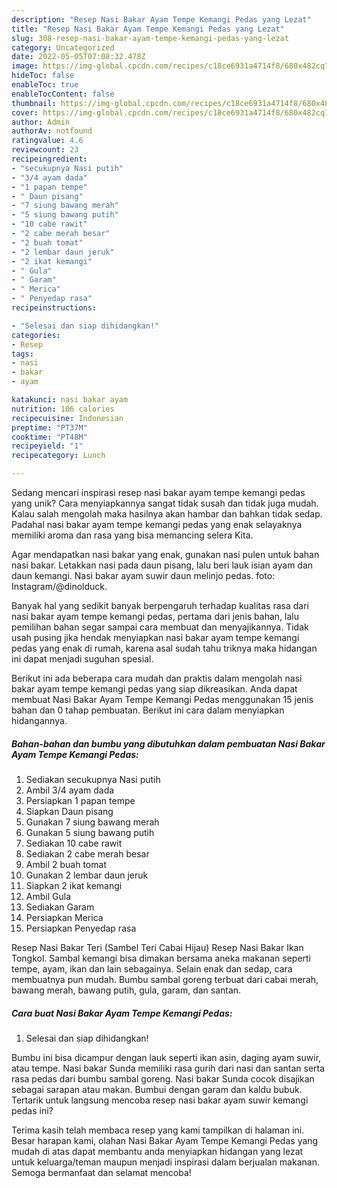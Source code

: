 ```yaml
---
description: "Resep Nasi Bakar Ayam Tempe Kemangi Pedas yang Lezat"
title: "Resep Nasi Bakar Ayam Tempe Kemangi Pedas yang Lezat"
slug: 308-resep-nasi-bakar-ayam-tempe-kemangi-pedas-yang-lezat
category: Uncategorized
date: 2022-05-05T07:08:32.478Z
image: https://img-global.cpcdn.com/recipes/c18ce6931a4714f8/680x482cq70/nasi-bakar-ayam-tempe-kemangi-pedas-foto-resep-utama.jpg
hideToc: false
enableToc: true
enableTocContent: false
thumbnail: https://img-global.cpcdn.com/recipes/c18ce6931a4714f8/680x482cq70/nasi-bakar-ayam-tempe-kemangi-pedas-foto-resep-utama.jpg
cover: https://img-global.cpcdn.com/recipes/c18ce6931a4714f8/680x482cq70/nasi-bakar-ayam-tempe-kemangi-pedas-foto-resep-utama.jpg
author: Admin
authorAv: notfound
ratingvalue: 4.6
reviewcount: 23
recipeingredient:
- "secukupnya Nasi putih"
- "3/4 ayam dada"
- "1 papan tempe"
- " Daun pisang"
- "7 siung bawang merah"
- "5 siung bawang putih"
- "10 cabe rawit"
- "2 cabe merah besar"
- "2 buah tomat"
- "2 lembar daun jeruk"
- "2 ikat kemangi"
- " Gula"
- " Garam"
- " Merica"
- " Penyedap rasa"
recipeinstructions:

- "Selesai dan siap dihidangkan!"
categories:
- Resep
tags:
- nasi
- bakar
- ayam

katakunci: nasi bakar ayam 
nutrition: 106 calories
recipecuisine: Indonesian
preptime: "PT37M"
cooktime: "PT48M"
recipeyield: "1"
recipecategory: Lunch

---
```





Sedang mencari inspirasi resep nasi bakar ayam tempe kemangi pedas yang unik? Cara menyiapkannya sangat tidak susah dan tidak juga mudah. Kalau salah mengolah maka hasilnya akan hambar dan bahkan tidak sedap. Padahal nasi bakar ayam tempe kemangi pedas yang enak selayaknya memiliki aroma dan rasa yang bisa memancing selera Kita.





Agar mendapatkan nasi bakar yang enak, gunakan nasi pulen untuk bahan nasi bakar. Letakkan nasi pada daun pisang, lalu beri lauk isian ayam dan daun kemangi. Nasi bakar ayam suwir daun melinjo pedas. foto: Instagram/@dinolduck.

Banyak hal yang sedikit banyak berpengaruh terhadap kualitas rasa dari nasi bakar ayam tempe kemangi pedas, pertama dari jenis bahan, lalu pemilihan bahan segar sampai cara membuat dan menyajikannya. Tidak usah pusing jika hendak menyiapkan nasi bakar ayam tempe kemangi pedas yang enak di rumah, karena asal sudah tahu triknya maka hidangan ini dapat menjadi suguhan spesial.






Berikut ini ada beberapa cara mudah dan praktis dalam mengolah nasi bakar ayam tempe kemangi pedas yang siap dikreasikan. Anda dapat membuat Nasi Bakar Ayam Tempe Kemangi Pedas menggunakan 15 jenis bahan dan 0 tahap pembuatan. Berikut ini cara dalam menyiapkan hidangannya.

<!--inarticleads1-->

##### Bahan-bahan dan bumbu yang dibutuhkan dalam pembuatan Nasi Bakar Ayam Tempe Kemangi Pedas:

1. Sediakan secukupnya Nasi putih
1. Ambil 3/4 ayam dada
1. Persiapkan 1 papan tempe
1. Siapkan  Daun pisang
1. Gunakan 7 siung bawang merah
1. Gunakan 5 siung bawang putih
1. Sediakan 10 cabe rawit
1. Sediakan 2 cabe merah besar
1. Ambil 2 buah tomat
1. Gunakan 2 lembar daun jeruk
1. Siapkan 2 ikat kemangi
1. Ambil  Gula
1. Sediakan  Garam
1. Persiapkan  Merica
1. Persiapkan  Penyedap rasa


Resep Nasi Bakar Teri (Sambel Teri Cabai Hijau) Resep Nasi Bakar Ikan Tongkol. Sambal kemangi bisa dimakan bersama aneka makanan seperti tempe, ayam, ikan dan lain sebagainya. Selain enak dan sedap, cara membuatnya pun mudah. Bumbu sambal goreng terbuat dari cabai merah, bawang merah, bawang putih, gula, garam, dan santan. 

<!--inarticleads2-->

##### Cara buat Nasi Bakar Ayam Tempe Kemangi Pedas:


1. Selesai dan siap dihidangkan!

Bumbu ini bisa dicampur dengan lauk seperti ikan asin, daging ayam suwir, atau tempe. Nasi bakar Sunda memiliki rasa gurih dari nasi dan santan serta rasa pedas dari bumbu sambal goreng. Nasi bakar Sunda cocok disajikan sebagai sarapan atau makan. Bumbui dengan garam dan kaldu bubuk. Tertarik untuk langsung mencoba resep nasi bakar ayam suwir kemangi pedas ini? 

Terima kasih telah membaca resep yang kami tampilkan di halaman ini. Besar harapan kami, olahan Nasi Bakar Ayam Tempe Kemangi Pedas yang mudah di atas dapat membantu anda menyiapkan hidangan yang lezat untuk keluarga/teman maupun menjadi inspirasi dalam berjualan makanan. Semoga bermanfaat dan selamat mencoba!
